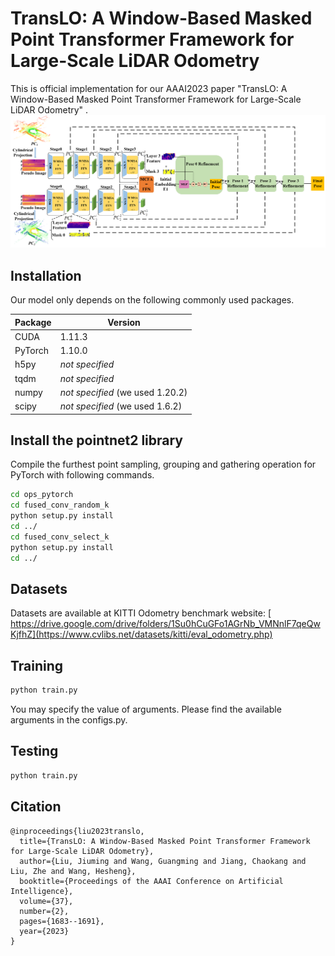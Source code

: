 # TransLO: A Window-Based Masked Point Transformer Framework for Large-Scale LiDAR Odometry
This is official implementation for our AAAI2023 paper "TransLO: A Window-Based Masked Point Transformer Framework for Large-Scale LiDAR Odometry" .
<img src="pipeline.png">

## Installation
Our model only depends on the following commonly used packages.

| Package      | Version                          |
| ------------ | -------------------------------- |
| CUDA         |  1.11.3                          |
| PyTorch      |  1.10.0                          |
| h5py         | *not specified*                  |
| tqdm         | *not specified*                  |
| numpy        | *not specified* (we used 1.20.2) |
| scipy        | *not specified* (we used 1.6.2)  |

## Install the pointnet2 library
Compile the furthest point sampling, grouping and gathering operation for PyTorch with following commands. 
```bash
cd ops_pytorch
cd fused_conv_random_k
python setup.py install
cd ../
cd fused_conv_select_k
python setup.py install
cd ../
```
## Datasets

Datasets are available at KITTI Odometry benchmark website: [ https://drive.google.com/drive/folders/1Su0hCuGFo1AGrNb_VMNnlF7qeQwKjfhZ](https://www.cvlibs.net/datasets/kitti/eval_odometry.php)

## Training
```bash
python train.py 
```
You may specify the value of arguments. Please find the available arguments in the configs.py. 

## Testing

```bash
python train.py
```

## Citation

```
@inproceedings{liu2023translo,
  title={TransLO: A Window-Based Masked Point Transformer Framework for Large-Scale LiDAR Odometry},
  author={Liu, Jiuming and Wang, Guangming and Jiang, Chaokang and Liu, Zhe and Wang, Hesheng},
  booktitle={Proceedings of the AAAI Conference on Artificial Intelligence},
  volume={37},
  number={2},
  pages={1683--1691},
  year={2023}
}
```
